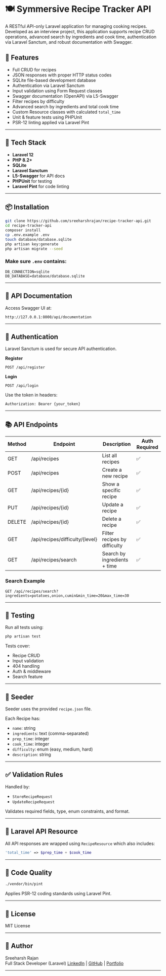 # 🍽️ Symmersive Recipe Tracker API

A RESTful API-only Laravel application for managing cooking recipes. Developed as an interview project, this application supports recipe CRUD operations, advanced search by ingredients and cook time, authentication via Laravel Sanctum, and robust documentation with Swagger.

## 🚀 Features

- Full CRUD for recipes
- JSON responses with proper HTTP status codes
- SQLite file-based development database
- Authentication via Laravel Sanctum
- Input validation using Form Request classes
- Swagger documentation (OpenAPI) via L5-Swagger
- Filter recipes by difficulty
- Advanced search by ingredients and total cook time
- Custom Resource classes with calculated `total_time`
- Unit & feature tests using PHPUnit
- PSR-12 linting applied via Laravel Pint

---

## 🧠 Tech Stack

- **Laravel 12**
- **PHP 8.2+**
- **SQLite**
- **Laravel Sanctum**
- **L5-Swagger** for API docs
- **PHPUnit** for testing
- **Laravel Pint** for code linting

---

## 📦 Installation

```bash
git clone https://github.com/sreeharshrajan/recipe-tracker-api.git
cd recipe-tracker-api
composer install
cp .env.example .env
touch database/database.sqlite
php artisan key:generate
php artisan migrate --seed
```

### Make sure `.env` contains:

```
DB_CONNECTION=sqlite
DB_DATABASE=database/database.sqlite
```

---

## 📖 API Documentation

Access Swagger UI at:

```
http://127.0.0.1:8000/api/documentation
```

---

## 🔐 Authentication

Laravel Sanctum is used for secure API authentication.

**Register**
```
POST /api/register
```

**Login**
```
POST /api/login
```

Use the token in headers:

```
Authorization: Bearer {your_token}
```

---

## 📚 API Endpoints

| Method | Endpoint | Description | Auth Required |
|--------|----------|-------------|---------------|
| GET    | /api/recipes | List all recipes | ✅ |
| POST   | /api/recipes | Create a new recipe | ✅ |
| GET    | /api/recipes/{id} | Show a specific recipe | ✅ |
| PUT    | /api/recipes/{id} | Update a recipe | ✅ |
| DELETE | /api/recipes/{id} | Delete a recipe | ✅ |
| GET    | /api/recipes/difficulty/{level} | Filter recipes by difficulty | ✅ |
| GET    | /api/recipes/search | Search by ingredients + time | ✅ |

### Search Example

```
GET /api/recipes/search?ingredients=potatoes,onion,cumin&min_time=20&max_time=30
```

---

## 🧪 Testing

Run all tests using:

```bash
php artisan test
```

Tests cover:
- Recipe CRUD
- Input validation
- 404 handling
- Auth & middleware
- Search feature

---

## 🌱 Seeder

Seeder uses the provided `recipe.json` file.

Each Recipe has:
- `name`: string
- `ingredients`: text (comma-separated)
- `prep_time`: integer
- `cook_time`: integer
- `difficulty`: enum (easy, medium, hard)
- `description`: string

---

## ✅ Validation Rules

Handled by:
- `StoreRecipeRequest`
- `UpdateRecipeRequest`

Validates required fields, type, enum constraints, and format.

---

## 🧩 Laravel API Resource

All API responses are wrapped using `RecipeResource` which also includes:

```php
'total_time' => $prep_time + $cook_time
```

---

## 🧹 Code Quality

```bash
./vendor/bin/pint
```

Applies PSR-12 coding standards using Laravel Pint.

---

## 📝 License

MIT License

---

## 👤 Author

Sreeharsh Rajan  
Full Stack Developer (Laravel)
[LinkedIn](https://linkedin.com/in/sreeharshk) | [GitHub](https://github.com/sreeharshrajan) | [Portfolio](https://sreeharsh.vercel.app/)

---
